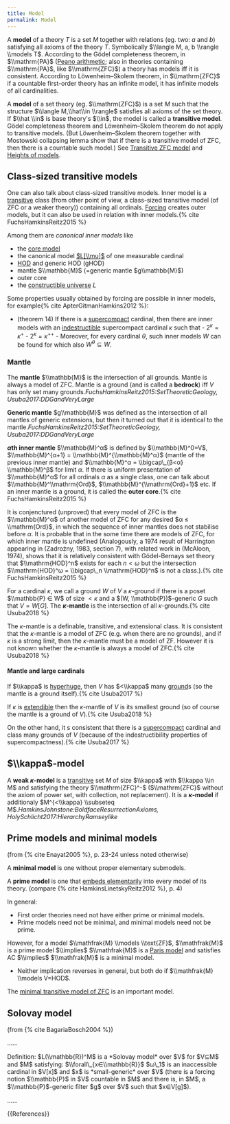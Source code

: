 ```yaml
---
title: Model
permalink: Model
---
```


A **model** of a theory $T$ is a set $M$ together with relations (eg. two: $a$ and $b$) satisfying all axioms of the theory $T$. Symbolically $\\langle M, a, b \\rangle \\models T$. According to the Gödel completeness theorem, in $\\mathrm{PA}$ ([Peano arithmetic](Peano_arithmetic "Peano arithmetic"); also in theories containing $\\mathrm{PA}$, like $\\mathrm{ZFC}$) a theory has models iff it is consistent. According to Löwenheim–Skolem theorem, in $\\mathrm{ZFC}$ if a countable first-order theory has an infinite model, it has infinite models of all cardinalities.

A **model** of a set theory (eg. $\\mathrm{ZFC}$) is a set $M$ such that the structure $\\langle M,\\hat\\in \\rangle$ satisfies all axioms of the set theory. If $\\hat \\in$ is base theory's $\\in$, the model is called a **transitive model**. Gödel completeness theorem and Löwenheim–Skolem theorem do not apply to transitive models. (But Löwenheim–Skolem theorem together with Mostowski collapsing lemma show that if there is a transitive model of ZFC, then there is a countable such model.) See [Transitive ZFC model](Transitive_ZFC_model "Transitive ZFC model") and [Heights of models](Heights_of_models "Heights of models").

## Class-sized transitive models
One can also talk about class-sized transitive models. Inner model is a [transitive](Transitive "Transitive") class (from other point of view, a class-sized transitive model (of ZFC or a weaker theory)) containing all ordinals. [Forcing](Forcing "Forcing") creates outer models, but it can also be used in relation with inner models.{% cite FuchsHamkinsReitz2015 %}

Among them are *canonical inner models* like
-    the [core model](Core_model "Core model")
-    the canonical model [$L[\\mu]$](Constructible_universe "Constructible universe") of one measurable cardinal
-    [HOD](HOD "HOD") and generic HOD (gHOD)
-    mantle $\\mathbb{M}$ (=generic mantle $g\\mathbb{M}$)
-    outer core
-    the [constructible universe](Constructible_universe "Constructible universe") $L$

Some properties usually obtained by forcing are possible in inner models, for example{% cite ApterGitmanHamkins2012 %}:
-    (theorem 14) If there is a [supercompact](Supercompact "Supercompact") cardinal, then there are inner models with an [indestructible](Indestructible "Indestructible") supercompact cardinal $κ$ such that
    -    $2^κ = κ^+$
    -    $2^κ = κ^{++}$
    -    Moreover, for every cardinal $θ$, such inner models $W$ can be found for which also $W^θ ⊆ W$.

### Mantle
The **mantle** $\\mathbb{M}$ is the intersection of all grounds. Mantle is always a model of ZFC. Mantle is a ground (and is called a **bedrock**) iff $V$ has only set many grounds.<cite>FuchsHamkinsReitz2015:SetTheoreticGeology, Usuba2017:DDGandVeryLarge</cite>

**Generic mantle** $g\\mathbb{M}$ was defined as the intersection of all mantles of generic extensions, but then it turned out that it is identical to the mantle.<cite>FuchsHamkinsReitz2015:SetTheoreticGeology, Usuba2017:DDGandVeryLarge</cite>

**$α$th inner mantle** $\\mathbb{M}^α$ is defined by $\\mathbb{M}^0=V$, $\\mathbb{M}^{α+1} = \\mathbb{M}^{\\mathbb{M}^α}$ (mantle of the previous inner mantle) and $\\mathbb{M}^α = \\bigcap\_{β<α} \\mathbb{M}^β$ for limit $α$. If there is uniform presentation of $\\mathbb{M}^α$ for all ordinals $α$ as a single class, one can talk about $\\mathbb{M}^\\mathrm{Ord}$, $\\mathbb{M}^{\\mathrm{Ord}+1}$ etc. If an inner mantle is a ground, it is called the **outer core**.{% cite FuchsHamkinsReitz2015 %}

It is conjenctured (unproved) that every model of ZFC is the $\\mathbb{M}^α$ of another model of ZFC for any desired $α ≤ \\mathrm{Ord}$, in which the sequence of inner mantles does not stabilise before $α$. It is probable that in the some time there are models of ZFC, for which inner mantle is undefined (Analogously, a 1974 result of Harrington appearing in (Zadrożny, 1983, section 7), with related work in (McAloon, 1974), shows that it is relatively consistent with Gödel-Bernays set theory that $\\mathrm{HOD}^n$ exists for each $n < ω$ but the intersection $\\mathrm{HOD}^ω = \\bigcap\_n \\mathrm{HOD}^n$ is not a class.).{% cite FuchsHamkinsReitz2015 %}

For a cardinal $κ$, we call a ground $W$ of $V$ a $κ$-ground if there is a poset $\\mathbb{P} ∈ W$ of size $< κ$ and a $(W, \\mathbb{P})$-generic $G$ such that $V = W[G]$. The **$κ$-mantle** is the intersection of all $κ$-grounds.{% cite Usuba2018 %}

The $κ$-mantle is a definable, transitive, and extensional class. It is consistent that the $κ$-mantle is a model of ZFC (e.g. when there are no grounds), and if $κ$ is a strong limit, then the $κ$-mantle must be a model of ZF. However it is not known whether the $κ$-mantle is always a model of ZFC.{% cite Usuba2018 %}

#### Mantle and large cardinals
If $\\kappa$ is [hyperhuge](Hyperhuge "Hyperhuge"), then $V$ has $<\\kappa$ many [ground](Ground "Ground")s (so the mantle is a ground itself).{% cite Usuba2017 %}

If $κ$ is [extendible](Extendible "Extendible") then the $κ$-mantle of $V$ is its smallest ground (so of course the mantle is a ground of $V$).{% cite Usuba2018 %}

On the other hand, it s consistent that there is a [supercompact](Supercompact "Supercompact") cardinal and class many grounds of $V$ (because of the indestructibility properties of supercompactness).{% cite Usuba2017 %}

## $\\kappa$-model
A **weak $κ$-model** is a [transitive](Transitive "Transitive") set $M$ of size $\\kappa$ with $\\kappa \\in M$ and satisfying the theory $\\mathrm{ZFC}^-$ ($\\mathrm{ZFC}$ without the axiom of power set, with collection, not replacement). It is a **$κ$-model** if additionaly $M^{<\\kappa} \\subseteq M$.<cite>HamkinsJohnstone:BoldfaceResurrectionAxioms, HolySchlicht2017:HierarchyRamseylike</cite>

## Prime models and minimal models
(from {% cite Enayat2005 %}, p. 23-24 unless noted otherwise)

A **minimal model** is one without proper elementary submodels.

A **prime model** is one that [embeds elementarily](Elementary_embedding "Elementary embedding") into every model of its theory. (compare {% cite HamkinsLinetskyReitz2012 %}, p. 4)

In general:
-    First order theories need not have either prime or minimal models.
-    Prime models need not be minimal, and minimal models need not be prime.

However, for a model $\\mathfrak{M} \\models \\text{ZF}$, $\\mathfrak{M}$ is a prime model $\\implies$ $\\mathfrak{M}$ is a [Paris model](Paris_model "Paris model") and satisfies AC $\\implies$ $\\mathfrak{M}$ is a minimal model.
-    Neither implication reverses in general, but both do if $\\mathfrak{M} \\models V=HOD$.

The [minimal transitive model of ZFC](Minimal_transitive_model_of_ZFC "Minimal transitive model of ZFC") is an important model.

## Solovay model
(from {% cite BagariaBosch2004 %})

......

<!-- p. 2 -->Deﬁnition: $L(\\mathbb{R})^M$ is a *Solovay model* over $V$ for $V⊆M$ and $M$ satisfying: $\\forall\_{x∈\\mathbb{R}}$ $ω\_1$ is an inaccessible cardinal in $V[x]$ and $x$ is *small-generic* over $V$ (<!-- p. 1 -->there is a forcing notion $\\mathbb{P}$ in $V$ countable in $M$ and there is, in $M$, a $\\mathbb{P}$-generic ﬁlter $g$ over $V$ such that $x∈V[g]$).

......

{{References}}

